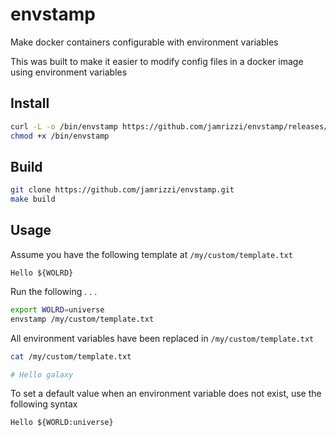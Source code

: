 # envstamp

Make docker containers configurable with environment variables

This was built to make it easier to modify config files in a docker
image using environment variables

## Install

```sh
curl -L -o /bin/envstamp https://github.com/jamrizzi/envstamp/releases/download/v0.1.0/envstamp
chmod +x /bin/envstamp
```


## Build

```sh
git clone https://github.com/jamrizzi/envstamp.git
make build
```


## Usage

Assume you have the following template at `/my/custom/template.txt`

```
Hello ${WOLRD}
```

Run the following . . .

```sh
export WOLRD=universe
envstamp /my/custom/template.txt
```

All environment variables have been replaced in `/my/custom/template.txt`

```sh
cat /my/custom/template.txt

# Hello galaxy
```

To set a default value when an environment variable does not exist, use the following syntax
```
Hello ${WORLD:universe}
```
